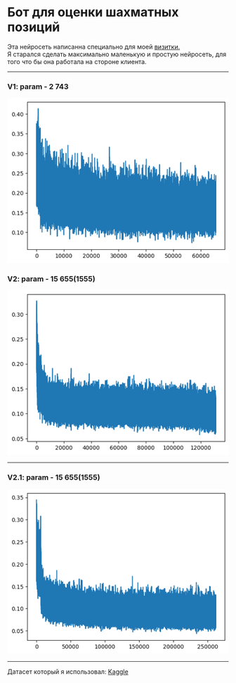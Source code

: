 # Бот для оценки шахматных позиций
Эта нейросеть написанна специально для моей <a href="https://himer65.github.io">визитки.</a><br>
Я старался сделать максимально маленькую и простую нейросеть, для того что бы она работала на стороне клиента.
<hr>
<h3>V1: param - 2 743</h3>
<img src="plots/V1.png"/>
<h3>V2: param - 15 655(1555)</h3>
<img src="plots/V2.png"/>
<hr>
<h3>V2.1: param - 15 655(1555)</h3>
<img src="plots/V2.1.png"/>
<hr>
Датасет который я использовал: <a href="https://www.kaggle.com/datasets/ronakbadhe/chess-evaluations">Kaggle</a>